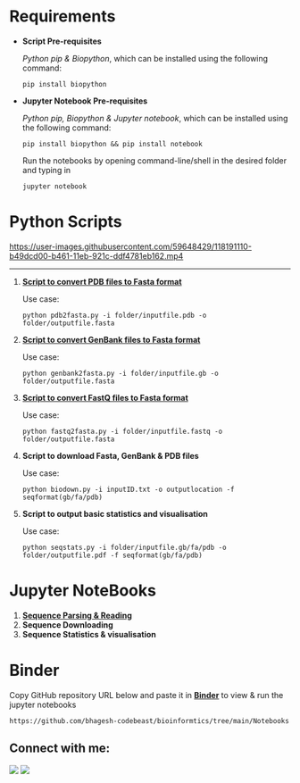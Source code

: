 # Requirements

- **Script Pre-requisites**
    
    *Python pip & Biopython*, which can be installed using the following command: 
    ```
    pip install biopython
    ```

- **Jupyter Notebook Pre-requisites** 
    
    *Python pip, Biopython & Jupyter notebook*, which can be installed using the following command: 
    ```
    pip install biopython && pip install notebook
    ```

    Run the notebooks by opening command-line/shell in the desired folder and typing in 
    ``` 
    jupyter notebook 
    ```

# Python Scripts
https://user-images.githubusercontent.com/59648429/118191110-b49dcd00-b461-11eb-921c-ddf4781eb162.mp4

---
1. [**Script to convert PDB files to Fasta format**](https://github.com/bhagesh-codebeast/Bioinformtics/blob/main/Scripts/pdb2fasta.py)

    Use case:
  
    ```
    python pdb2fasta.py -i folder/inputfile.pdb -o folder/outputfile.fasta
    ```
2. [**Script to convert GenBank files to Fasta format**](https://github.com/bhagesh-codebeast/Bioinformtics/blob/main/Scripts/genbank2fasta.py)

    Use case:
  
    ```
    python genbank2fasta.py -i folder/inputfile.gb -o folder/outputfile.fasta
    ```

3. [**Script to convert FastQ files to Fasta format**](https://github.com/bhagesh-codebeast/Bioinformtics/blob/main/Scripts/fastq2fasta.py)

    Use case:
  
    ```
    python fastq2fasta.py -i folder/inputfile.fastq -o folder/outputfile.fasta
    ```
3. **Script to download Fasta, GenBank & PDB files**

    Use case:
  
    ```
    python biodown.py -i inputID.txt -o outputlocation -f seqformat(gb/fa/pdb)
    ```
3. **Script to output basic statistics and visualisation**

    Use case:
  
    ```
    python seqstats.py -i folder/inputfile.gb/fa/pdb -o folder/outputfile.pdf -f seqformat(gb/fa/pdb)
    ```

# Jupyter NoteBooks

1. [**Sequence Parsing & Reading**](https://github.com/bhagesh-codebeast/Bioinformtics/blob/main/Notebooks/sequence_parsing%26reading.ipynb)
2. **Sequence Downloading**
3. **Sequence Statistics & visualisation**

# Binder
Copy GitHub repository URL below and paste it in [**Binder**](https://mybinder.org/) to view & run the jupyter notebooks
```
https://github.com/bhagesh-codebeast/bioinformtics/tree/main/Notebooks
````

## Connect with me:

[![](https://img.shields.io/badge/linkedin-bhageshhunakunti-informational?style=flat&logo=LinkedIn&logoColor=white&color=2bbc8a)](https://www.linkedin.com/in/bhagesh-hunakunti/)
![](https://img.shields.io/badge/mail-hunakuntibhagesh@gmail.com-informational?style=flat&logo=gmail&logoColor=white&color=2bbc8a)
